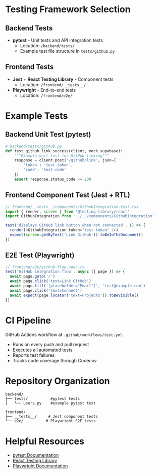 # Testing Framework Selection

## Backend Tests
- **pytest** - Unit tests and API integration tests
  - Location: `/backend/tests/`
  - Example test file structure in `tests/github.py`

## Frontend Tests
- **Jest** + **React Testing Library** - Component tests
  - Location: `/frontend/__tests__/`
- **Playwright** - End-to-end tests
  - Location: `/frontend/e2e/`

# Example Tests

## Backend Unit Test (pytest)
```python
# backend/tests/github.py
def test_github_link_success(client, mock_supabase):
    """Example unit test for GitHub linking"""
    response = client.post('/github/link', json={
        'token': 'test-token',
        'code': 'test-code'
    })
    assert response.status_code == 200
```

## Frontend Component Test (Jest + RTL)
```typescript
// frontend/__tests__/components/GithubIntegration.test.tsx
import { render, screen } from '@testing-library/react'
import GithubIntegration from '../../components/GithubIntegration'

test('displays GitHub link button when not connected', () => {
  render(<GithubIntegration token="test-token" />)
  expect(screen.getByText('Link GitHub')).toBeInTheDocument()
})
```

## E2E Test (Playwright)
```typescript
// frontend/e2e/github-flow.spec.ts
test('GitHub integration flow', async ({ page }) => {
  await page.goto('/')
  await page.click('text=Link GitHub')
  await page.fill('[placeholder="Email"]', 'test@example.com')
  await page.click('text=Connect')
  await expect(page.locator('text=Projects')).toBeVisible()
})
```

# CI Pipeline

GitHub Actions workflow at `.github/workflows/test.yml`:
- Runs on every push and pull request
- Executes all automated tests
- Reports test failures
- Tracks code coverage through Codecov

# Repository Organization

```
backend/
├── tests/          #pytest tests      
│   └── users.py    #example pytest test

frontend/
├── __tests__/     # Jest component tests
└── e2e/          # Playwright E2E tests
```

# Helpful Resources

- [pytest Documentation](https://docs.pytest.org/)
- [React Testing Library](https://testing-library.com/docs/react-testing-library/intro/)
- [Playwright Documentation](https://playwright.dev/docs/intro)
